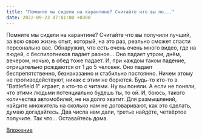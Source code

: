 ```yaml
---
title: "Помните мы сидели на карантине? Считайте что вы по..."
date: 2022-09-23 07:01:00 +0300
---
```


Помните мы сидели на карантине? Считайте что вы получили лучший, за всю свою жизнь опыт, который, на это раз, реально сможет спасти персонально вас.
Обнаружил, что есть очень очень много видео, где на людей, с беспилотников падает разное... Оно падает утром, днём, вечером, ночью, в обед тоже падает. И, при каждом таком падение, отрицательно рождаются от 1 до 5 человек. Оно падает беспрепятственно, безнаказанно и стабильно постоянно. Ничем этому не противодействуют, никак с этим не борются. Будь-то кто-то в "Battlefield 1" играет, а кто-то с читами. Ну вы поняли. А если не поняли, что этими людьми потенциально будешь ты, то ой.
И, боюсь, такого количества автомобилей, не на долго хватит.
Для размышлений, найдите множитель на сколько нам не договаривают, как это сделать, думаю догадайтесь. Два числа нам дали, третье найдёте, четвёртое получите.
Так что... Оставайтесь дома.

[Вложение](/assets/vk_photos/4/Q4VL8CRKIR8.jpg)
